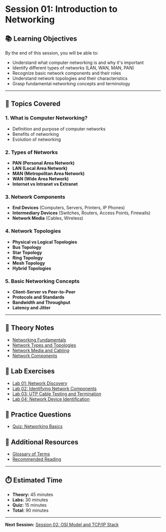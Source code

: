# Session 01: Introduction to Networking

## 📚 Learning Objectives
By the end of this session, you will be able to:
- Understand what computer networking is and why it's important
- Identify different types of networks (LAN, WAN, MAN, PAN)
- Recognize basic network components and their roles
- Understand network topologies and their characteristics
- Grasp fundamental networking concepts and terminology

---

## 🎯 Topics Covered

### 1. What is Computer Networking?
- Definition and purpose of computer networks
- Benefits of networking
- Evolution of networking

### 2. Types of Networks
- **PAN (Personal Area Network)**
- **LAN (Local Area Network)**
- **MAN (Metropolitan Area Network)**
- **WAN (Wide Area Network)**
- **Internet vs Intranet vs Extranet**

### 3. Network Components
- **End Devices** (Computers, Servers, Printers, IP Phones)
- **Intermediary Devices** (Switches, Routers, Access Points, Firewalls)
- **Network Media** (Cables, Wireless)

### 4. Network Topologies
- **Physical vs Logical Topologies**
- **Bus Topology**
- **Star Topology**
- **Ring Topology**
- **Mesh Topology**
- **Hybrid Topologies**

### 5. Basic Networking Concepts
- **Client-Server vs Peer-to-Peer**
- **Protocols and Standards**
- **Bandwidth and Throughput**
- **Latency and Jitter**

---

## 📖 Theory Notes
- [Networking Fundamentals](./theory/networking-fundamentals.md)
- [Network Types and Topologies](./theory/network-types-topologies.md)
- [Network Media and Cabling](./theory/network-media-cabling.md)
- [Network Components](./theory/network-components.md)

## 🧪 Lab Exercises
- [Lab 01: Network Discovery](./labs/lab01-network-discovery.md)
- [Lab 02: Identifying Network Components](./labs/lab02-identify-components.md)
- [Lab 03: UTP Cable Testing and Termination](./labs/lab03-utp-cable-testing.md)
- [Lab 04: Network Device Identification](./labs/lab04-device-identification.md)

## 📝 Practice Questions
- [Quiz: Networking Basics](./quiz/networking-basics-quiz.md)

## 🔗 Additional Resources
- [Glossary of Terms](./resources/glossary.md)
- [Recommended Reading](./resources/reading-list.md)

---

## ⏱️ Estimated Time
- **Theory:** 45 minutes
- **Labs:** 30 minutes
- **Quiz:** 15 minutes
- **Total:** 90 minutes

---

**Next Session:** [Session 02: OSI Model and TCP/IP Stack](../02-osi-tcpip/)